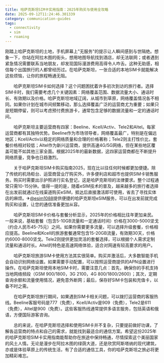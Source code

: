 ```yaml
---
title: 哈萨克斯坦SIM卡实用指南：2025年购买与使用全攻略
date: 2025-09-12T11:24:46.301339
category: communication-guides
tags:
  - connectivity
  - sim
  - roaming
---
```


刚踏上哈萨克斯坦的土地，手机屏幕上"无服务"的提示让人瞬间感到与世隔绝。想象一下，你站在阿拉木图的街头，想用地图导航找到酒店，却无法联网；或者遇到紧急情况需要联系当地朋友，却发现国际漫游费用高得令人咋舌。这种无助感，相信每个出国旅行的人都曾经历过。在哈萨克斯坦，一张合适的本地SIM卡就能解决这些烦恼，让你的旅程畅通无阻。

　　哈萨克斯坦SIM卡如何选择？这个问题困扰着许多初次到访的旅行者。选择SIM卡时，我们需要考虑几个关键因素：网络覆盖范围、数据流量大小、通话时长、有效期以及价格。哈萨克斯坦地域辽阔，从城市到草原，网络覆盖情况各不相同。如果你计划在城市间频繁移动，那么选择覆盖广泛的运营商尤为重要；如果只是短期停留，则可以考虑预付费旅游卡，通常包含足够的数据流量和一定的通话时间。

　　哈萨克斯坦主要运营商有四家：Beeline、Kcell/Activ、Tele2和Altel。每家运营商都有其独特优势。Beeline作为市场领导者，网络覆盖最广，特别是在偏远地区；Kcell/Activ以稳定的网络质量和合理的价格著称；Tele2则主打性价比，套餐价格相对较低；Altel作为新兴运营商，提供高速4G/5G网络，但在某些地区覆盖可能不如其他三家全面。根据2025年的最新数据，这四家运营商都在不断提升网络质量，竞争也日趋激烈。

　　关于哈萨克斯坦SIM卡购买指南2025，现在比以往任何时候都更加便捷。除了传统的机场柜台、运营商营业厅购买外，许多便利店和超市也提供SIM卡销售服务。购买时需要出示护照进行实名登记，这是哈萨克斯坦的法律要求。整个过程通常只需10-15分钟。值得一提的是，随着eSIM技术的普及，越来越多的旅行者选择在出发前就通过在线渠道购买eSIM，抵达后直接激活即可使用，省去了寻找实体店的麻烦。✈[@esim1088](https://t.me/s/esim1088)提供便捷的哈萨克斯坦eSIM服务，可以在出发前就完成购买和设置，让您的通信准备更加从容。

　　哈萨克斯坦SIM卡价格与套餐分析显示，2025年的价格相比往年更加亲民。一般来说，基础套餐（包含5-10GB流量和一定通话时间）价格在3000-5000坚戈（约合人民币45-75元）之间。如果你需要更多流量，可以选择升级套餐，价格相应提高。Beeline和Kcell的旅游套餐通常包含15-20GB流量，有效期30天，价格约6000-8000坚戈。Tele2则提供更加灵活的套餐选择，可以根据个人需求定制流量和通话时长。Altel的特色是高速网络体验，适合对网速有较高要求的用户。

　　哈萨克斯坦旅游SIM卡使用方法其实很简单。购买并激活后，大多数智能手机会自动识别网络设置。如果需要手动配置，可以按照运营商提供的APN设置进行操作。在哈萨克斯坦使用本地SIM卡时，需要注意几点：首先，确保你的手机支持当地网络频段（GSM 900/1800，3G 2100，4G 800/1800/2600）；其次，定期查询余额和流量使用情况，避免意外断网；最后，保存好SIM卡包装和充值卡，以备不时之需。

　　在哈萨克斯坦旅行期间，如果遇到SIM卡相关问题，可以拨打运营商的客服热线。Beeline客服号码是777（免费），Kcell/Activ是909（免费），Tele2是611（免费），Altel是900（免费）。这些客服热线通常提供多语言服务，包括英语和俄语，方便国际游客咨询。

　　总的来说，在哈萨克斯坦选择和使用SIM卡并不复杂，只要提前做好功课，了解各运营商的特点和自己的需求，就能找到最适合的通信方案。希望这份2025年的哈萨克斯坦SIM卡实用指南能帮助你在旅途中保持畅通，尽情探索这个美丽国家的风土人情。无论是漫步在阿拉木图的绿荫大道，还是欣赏阿斯塔纳的现代建筑，亦或是体验草原上的传统生活，有了合适的通信工具，你的哈萨克斯坦之旅必将更加精彩难忘。